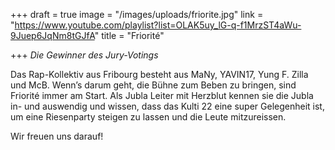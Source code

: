 +++
draft = true
image = "/images/uploads/friorite.jpg"
link = "https://www.youtube.com/playlist?list=OLAK5uy_lG-q-f1MrzST4aWu-9Juep6JqNm8tGJfA"
title = "Friorité"

+++
_Die Gewinner des Jury-Votings_

Das Rap-Kollektiv aus Fribourg besteht aus MaNy, YAVIN17, Yung F. Zilla und McB. Wenn’s darum geht, die Bühne zum Beben zu bringen, sind Friorité immer am Start. Als Jubla Leiter mit Herzblut kennen sie die Jubla in- und auswendig und wissen, dass das Kulti 22 eine super Gelegenheit ist, um eine Riesenparty steigen zu lassen und die Leute mitzureissen.

Wir freuen uns darauf!